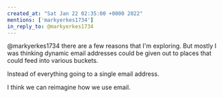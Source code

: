 ```yaml
---
created_at: "Sat Jan 22 02:35:00 +0000 2022"
mentions: ['markyerkes1734']
in_reply_to: @markyerkes1734
---
```


@markyerkes1734 there are a few reasons that I'm exploring. But mostly I was thinking dynamic email addresses could be given out to places that could feed into various buckets. 

Instead of everything going to a single email address.

I think we can reimagine how we use email.